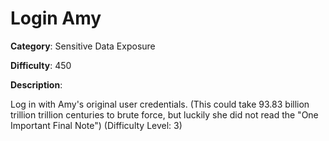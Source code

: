 # Login Amy

**Category**: Sensitive Data Exposure

**Difficulty**: 450

**Description**:

Log in with Amy's original user credentials. (This could take 93.83 billion trillion trillion centuries to brute force, but luckily she did not read the "One Important Final Note") (Difficulty Level: 3)
